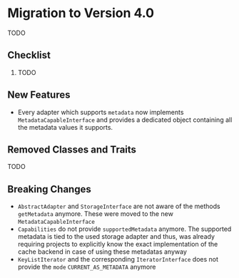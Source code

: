 # Migration to Version 4.0

TODO

## Checklist

1. TODO

## New Features

- Every adapter which supports `metadata` now implements `MetadataCapableInterface` and provides a dedicated object containing all the metadata values it supports.

## Removed Classes and Traits

TODO

## Breaking Changes

- `AbstractAdapter` and `StorageInterface` are not aware of the methods `getMetadata` anymore. These were moved to the new `MetadataCapableInterface`
- `Capabilities` do not provide `supportedMetadata` anymore. The supported metadata is tied to the used storage adapter and thus, was already requiring projects to explicitly know the exact implementation of the cache backend in case of using these metadatas anyway
- `KeyListIterator` and the corresponding `IteratorInterface` does not provide the `mode` `CURRENT_AS_METADATA` anymore 
